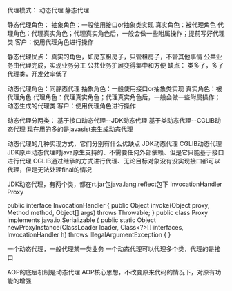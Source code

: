 代理模式：
动态代理
静态代理

静态代理角色：
抽象角色：一般使用接口or抽象类实现
真实角色：被代理角色
代理角色：代理真实角色；代理真实角色后，一般会做一些附属操作；提前写好代理类
客户：使用代理角色进行操作

静态代理优点：
真实的角色，如房东租房子，只管租房子，不管其他事情
公共业务由代理完成，实现业务分工
公共业务扩展变得集中和方便
缺点：
类多了，多了代理类，开发效率低了

动态代理角色：同静态代理
抽象角色：一般使用接口or抽象类实现
真实角色：被代理角色
代理角色：代理真实角色；代理真实角色后，一般会做一些附属操作；动态生成的代理类
客户：使用代理角色进行操作

动态代理分两类：
基于接口动态代理--JDK动态代理
基于类动态代理--CGLIB动态代理
现在用的多的是javasist来生成动态代理

动态代理的几种实现方式，它们分别有什么优缺点
JDK动态代理
CGLIB动态代理
JDK原声动态代理时java原生支持的、不需要任何外部依赖、但是它只能基于接口进行代理
CGLIB通过继承的方式进行代理、无论目标对象没有没实现接口都可以代理，但是无法处理final的情况

JDK动态代理，有两个类，都在rt.jar包java.lang.reflect包下
InvocationHandler  
Proxy

public interface InvocationHandler {
    public Object invoke(Object proxy, Method method, Object[] args)
            throws Throwable;
}
public class Proxy implements java.io.Serializable {
    public static Object newProxyInstance(ClassLoader loader,
                                              Class<?>[] interfaces,
                                              InvocationHandler h)
            throws IllegalArgumentException
        {
}

一个动态代理，一般代理某一类业务
一个动态代理可以代理多个类，代理的是接口

AOP的底层机制是动态代理
AOP核心思想，不改变原来代码的情况下，对原有功能的增强